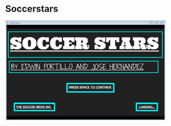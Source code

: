 # Soccerstars
<img src="https://github.com/jhernandez8076/Soccerstars/blob/master/Startscreen.PNG">
